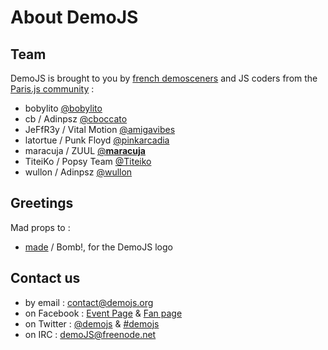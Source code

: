     
# About DemoJS

## Team
DemoJS is brought to you by <a href="http://www.demoscene.fr" target="_blank">french demosceners</a> and JS coders from the <a href="http://parisjs.org/" target="_blank">Paris.js community</a>&nbsp;:

 * bobylito [@bobylito]("http://twitter.com/bobylito)
 * cb / Adinpsz [@cboccato](http://twitter.com/cboccato)
 * JeFfR3y  / Vital Motion [@amigavibes](http://twitter.com/amigavibes)
 * latortue / Punk Floyd [@pinkarcadia](http://twitter.com/pinkarcadia)
 * maracuja / ZUUL [@__maracuja__](http://twitter.com/__maracuja__)
 * TiteiKo  / Popsy Team [@Titeiko](http://twitter.com/TiteiKo)
 * wullon   / Adinpsz [@wullon](http://twitter.com/gatuingt)
    
## Greetings
Mad props to&nbsp;:
 * [made](http://www.m4de.com/) / Bomb!, for the DemoJS logo
    
## Contact us

 * by email&nbsp;: [contact@demojs.org](mailto:contact@demojs.org)
 * on Facebook&nbsp;: [Event Page](https://www.facebook.com/events/365781143470172/) &amp; [Fan page](https://www.facebook.com/demojs)
 * on Twitter&nbsp;: [@demojs](http://twitter.com/demojsorg/) &amp; [#demojs](https://twitter.com/#!/search/%23demojs)
 * on IRC&nbsp;: [demoJS@freenode.net](irc://irc.freenode.net/demojs)

